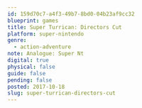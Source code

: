 ```yaml
---
id: 159d70c7-a4f3-49b7-8bd0-04b23af9cc32
blueprint: games
title: Super Turrican: Directors Cut
platform: super-nintendo
genre:
  - action-adventure
note: Analogue: Super Nt
digital: true
physical: false
guide: false
pending: false
posted: 2017-10-18
slug: super-turrican-directors-cut
---
```

